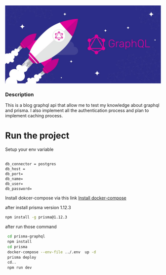 ![Made By JoeDaltonGeekVersion](/assets/graphql.jpg)

### Description

This is a blog graphql api that allow me to test my knowledge about
graphql and prisma.
I also implement all the authentication process and plan to implement caching process.

# Run the project

Setup your env variable

```env

db_connector = postgres
db_host =
db_port=
db_name=
db_user=
db_password=

```

Install dokcer-compose via this link [Install docker-compose](https://docs.docker.com/compose/install/)

after install prisma version 1.12.3

```sh
npm install -g prisma@1.12.3
```

after run those command

```sh
 cd prisma-graphql
 npm install
 cd prisma
 docker-compose --env-file ../.env  up -d
 prisma deploy
 cd..
 npm run dev
```
